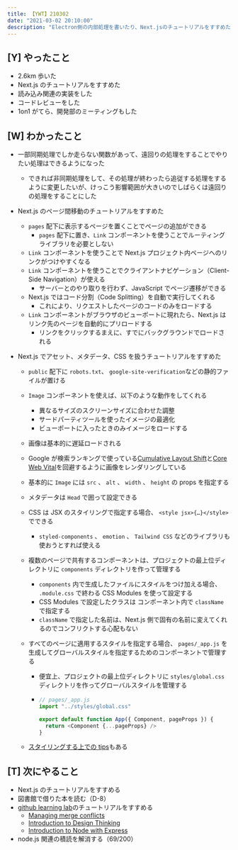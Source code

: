 ```yaml
---
title: 【YWT】210302
date: "2021-03-02 20:10:00"
description: "Electron側の内部処理を書いたり、Next.jsのチュートリアルをすすめたりした"
---
```


## [Y] やったこと

- 2.6km 歩いた
- Next.js のチュートリアルをすすめた
- 読み込み関連の実装をした
- コードレビューをした
- 1on1 がてら、開発部のミーティングもした

## [W] わかったこと

- 一部同期処理でしか走らない関数があって、遠回りの処理をすることでやりたい処理はできるようになった
  - できれば非同期処理をして、その処理が終わったら追従する処理をするように変更したいが、けっこう影響範囲が大きいのでしばらくは遠回りの処理をすることにした
- Next.js のページ間移動のチュートリアルをすすめた
  - `pages` 配下に表示するページを置くことでページの追加ができる
    - `pages` 配下に置き、`Link` コンポーネントを使うことでルーティングライブラリを必要としない
  - `Link` コンポーネントを使うことで Next.js プロジェクト内ページへのリンクがつけやすくなる
  - `Link` コンポーネントを使うことでクライアントナビゲーション（Client-Side Navigation）が使える
    - サーバーとのやり取りを行わず、JavaScript でページ遷移ができる
  - Next.js ではコード分割（Code Splitting）を自動で実行してくれる
    - これにより、リクエストしたページのコードのみをロードする
  - `Link` コンポーネントがブラウザのビューポートに現れたら、Next.js はリンク先のページを自動的にプリロードする
    - リンクをクリックするまえに、すでにバックグラウンドでロードされる
- Next.js でアセット、メタデータ、CSS を扱うチュートリアルをすすめた

  - `public` 配下に `robots.txt`、 `google-site-verification`などの静的ファイルが置ける
  - `Image` コンポーネントを使えば、以下のような動作をしてくれる
    - 異なるサイズのスクリーンサイズに合わせた調整
    - サードパーティツールを使ったイメージの最適化
    - ビューポートに入ったときのみイメージをロードする
  - 画像は基本的に遅延ロードされる
  - Google が検索ランキングで使っている[Cumulative Layout Shift](https://web.dev/cls/)と[Core Web Vital](https://web.dev/vitals/#core-web-vitals)を回避するように画像をレンダリングしている
  - 基本的に `Image` には `src` 、 `alt` 、 `width` 、 `height` の props を指定する
  - メタデータは `Head` で囲って設定できる
  - CSS は JSX のスタイリングで指定する場合、 `<style jsx>{…}</style>` でできる
    - `styled-components` 、 `emotion` 、 `Tailwind CSS` などのライブラリも使おうとすれば使える
  - 複数のページで共有するコンポーネントは、プロジェクトの最上位ディレクトリに `components` ディレクトリを作って管理する
    - `components` 内で生成したファイルにスタイルをつけ加える場合、 `.module.css` で終わる CSS Modules を使って設定する
    - CSS Modules で設定したクラスは コンポーネント内で `className` で指定する
    - `className` で指定した名前は、Next.js 側で固有の名前に変えてくれるのでコンフリクトする心配もない
  - すべてのページに適用するスタイルを指定する場合、 `pages/_app.js` を生成してグローバルスタイルを指定するためのコンポーネントで管理する

    - 便宜上、プロジェクトの最上位ディレクトリに `styles/global.css` ディレクトリを作ってグローバルスタイルを管理する
    - ```javascript
      // pages/_app.js
      import "../styles/global.css"

      export default function App({ Component, pageProps }) {
        return <Component {...pageProps} />
      }
      ```

  - [スタイリングする上での tips](https://nextjs.org/learn/basics/assets-metadata-css/styling-tips)もある

## [T] 次にやること

- Next.js のチュートリアルをすすめる
- 図書館で借りた本を読む（D-8）
- [github learning lab](https://lab.github.com/githubtraining)のチュートリアルをすすめる
  - [Managing merge conflicts](https://lab.github.com/githubtraining/managing-merge-conflicts)
  - [Introduction to Design Thinking](https://lab.github.com/githubtraining/introduction-to-design-thinking)
  - [Introduction to Node with Express](https://lab.github.com/everydeveloper/introduction-to-node-with-express)
- node.js 関連の積読を解消する（69/200）
